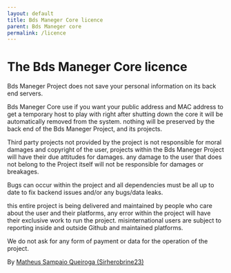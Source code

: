 ```yaml
---
layout: default
title: Bds Maneger Core licence
parent: Bds Maneger core
permalink: /licence
---
```


# The Bds Maneger Core licence

Bds Maneger Project does not save your personal information on its back end servers.

Bds Maneger Core use if you want your public address and MAC address to get a temporary host to play with right after shutting down the core it will be automatically removed from the system. nothing will be preserved by the back end of the Bds Maneger Project, and its projects.

Third party projects not provided by the project is not responsible for moral damages and copyright of the user, projects within the Bds Maneger Project will have their due attitudes for damages. any damage to the user that does not belong to the Project itself will not be responsible for damages or breakages.

Bugs can occur within the project and all dependencies must be all up to date to fix backend issues and/or any bugs/data leaks.

this entire project is being delivered and maintained by people who care about the user and their platforms, any error within the project will have their exclusive work to run the project. misinternational users are subject to reporting inside and outside Github and maintained platforms.

We do not ask for any form of payment or data for the operation of the project.


By [Matheus Sampaio Queiroga (Sirherobrine23)](https://github.com/Sirherobrine23)
